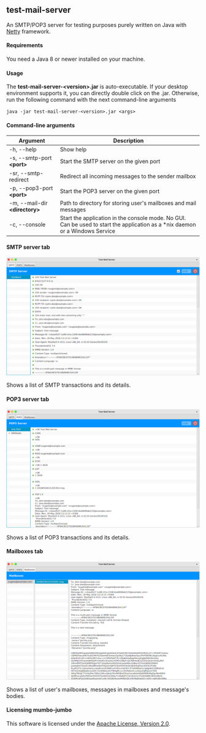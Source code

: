 ## test-mail-server

An SMTP/POP3 server for testing purposes purely written on Java with [Netty](https://netty.io) framework. 


#### Requirements

You need a Java 8 or newer installed on your machine.


#### Usage

The **test-mail-server-&lt;version&gt;.jar** is auto-executable.
If your desktop environment supports it, you can directly double click on the .jar. 
Otherwise, run the following command with the next command-line arguments

```
java -jar test-mail-server-<version>.jar <args>
```

#### Command-line arguments

Argument                              | Description
--------------------------------------|------------
-h, --help                            | Show help
-s, --smtp-port **&lt;port&gt;**      | Start the SMTP server on the given port
-sr, --smtp-redirect                  | Redirect all incoming messages to the sender mailbox
-p, --pop3-port **&lt;port&gt;**      | Start the POP3 server on the given port
-m, --mail-dir **&lt;directory&gt;**  | Path to directory for storing user's mailboxes and mail messages
-c, --console                         | Start the application in the console mode. No GUI. Can be used to start the application as a *nix daemon or a Windows Service
        

#### SMTP server tab
![SMTP Server](smtp-server.png)

Shows a list of SMTP transactions and its details.


#### POP3 server tab
![POP3 Server](pop3-server.png)

Shows a list of POP3 transactions and its details.


#### Mailboxes tab
![Mailboxes](mailboxes.png)

Shows a list of user's mailboxes, messages in mailboxes and message's bodies.


#### Licensing mumbo-jumbo

This software is licensed under the [Apache License, Version 2.0](http://www.apache.org/licenses/LICENSE-2.0).